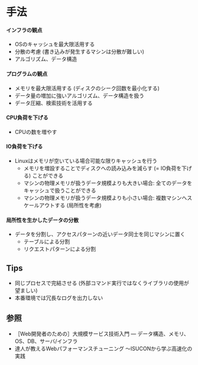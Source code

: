 # 手法
#### インフラの観点
- OSのキャッシュを最大限活用する
- 分散の考慮 (書き込みが発生するマシンは分散が難しい)
- アルゴリズム、データ構造

#### プログラムの観点
- メモリを最大限活用する (ディスクのシーク回数を最小化する)
- データ量の増加に強いアルゴリズム、データ構造を扱う
- データ圧縮、検索技術を活用する

#### CPU負荷を下げる
- CPUの数を増やす

#### IO負荷を下げる
- Linuxはメモリが空いている場合可能な限りキャッシュを行う
  - メモリを増設することでディスクへの読み込みを減らす (= IO負荷を下げる) ことができる
  - マシンの物理メモリが扱うデータ規模よりも大きい場合: 全てのデータをキャッシュで扱うことができる
  - マシンの物理メモリが扱うデータ規模よりも小さい場合: 複数マシンへスケールアウトする (局所性を考慮)

#### 局所性を生かしたデータの分散
- データを分割し、アクセスパターンの近いデータ同士を同じマシンに置く
  - テーブルによる分割
  - リクエストパターンによる分割

## Tips
- 同じプロセスで完結させる (外部コマンド実行ではなくライブラリの使用が望ましい)
- 本番環境では冗長なログを出力しない

## 参照
- ［Web開発者のための］大規模サービス技術入門 ― データ構造、メモリ、OS、DB、サーバ/インフラ
- 達人が教えるWebパフォーマンスチューニング 〜ISUCONから学ぶ高速化の実践
